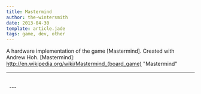 ```yaml
---
title: Mastermind
author: the-wintersmith
date: 2013-04-30
template: article.jade
tags: game, dev, other
---
```


A hardware implementation of the game [Mastermind].  Created with Andrew Hoh.
[Mastermind]: http://en.wikipedia.org/wiki/Mastermind_(board_game) "Mastermind"

---

<div class="youtube" id="0KtRLMpo1gc"></div><br>
<div class="pdfEmbed" id="mastermind_report"></div>
&nbsp;
---